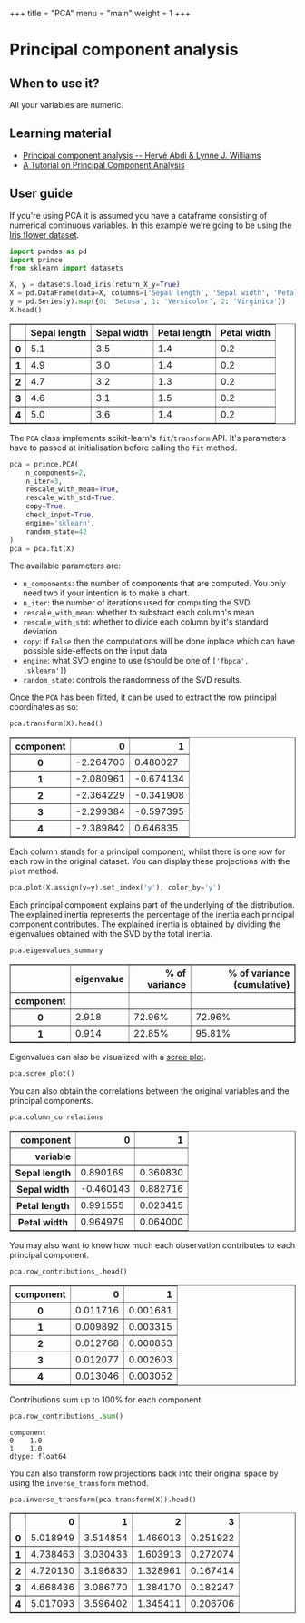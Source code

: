 +++
title = "PCA"
menu = "main"
weight = 1
+++

# Principal component analysis

## When to use it?

All your variables are numeric.

## Learning material

- [Principal component analysis -- Hervé Abdi & Lynne J. Williams](https://personal.utdallas.edu/~herve/abdi-awPCA2010.pdf)
- [A Tutorial on Principal Component Analysis](https://arxiv.org/pdf/1404.1100.pdf)

## User guide

If you're using PCA it is assumed you have a dataframe consisting of numerical continuous variables. In this example we're going to be using the [Iris flower dataset](https://www.wikiwand.com/en/Iris_flower_data_set).


```python
import pandas as pd
import prince
from sklearn import datasets

X, y = datasets.load_iris(return_X_y=True)
X = pd.DataFrame(data=X, columns=['Sepal length', 'Sepal width', 'Petal length', 'Petal width'])
y = pd.Series(y).map({0: 'Setosa', 1: 'Versicolor', 2: 'Virginica'})
X.head()
```




<div>
<style scoped>
    .dataframe tbody tr th:only-of-type {
        vertical-align: middle;
    }

    .dataframe tbody tr th {
        vertical-align: top;
    }

    .dataframe thead th {
        text-align: right;
    }
</style>
<table border="1" class="dataframe">
  <thead>
    <tr style="text-align: right;">
      <th></th>
      <th>Sepal length</th>
      <th>Sepal width</th>
      <th>Petal length</th>
      <th>Petal width</th>
    </tr>
  </thead>
  <tbody>
    <tr>
      <th>0</th>
      <td>5.1</td>
      <td>3.5</td>
      <td>1.4</td>
      <td>0.2</td>
    </tr>
    <tr>
      <th>1</th>
      <td>4.9</td>
      <td>3.0</td>
      <td>1.4</td>
      <td>0.2</td>
    </tr>
    <tr>
      <th>2</th>
      <td>4.7</td>
      <td>3.2</td>
      <td>1.3</td>
      <td>0.2</td>
    </tr>
    <tr>
      <th>3</th>
      <td>4.6</td>
      <td>3.1</td>
      <td>1.5</td>
      <td>0.2</td>
    </tr>
    <tr>
      <th>4</th>
      <td>5.0</td>
      <td>3.6</td>
      <td>1.4</td>
      <td>0.2</td>
    </tr>
  </tbody>
</table>
</div>



The `PCA` class implements scikit-learn's `fit`/`transform` API. It's parameters have to passed at initialisation before calling the `fit` method.


```python
pca = prince.PCA(
    n_components=2,
    n_iter=3,
    rescale_with_mean=True,
    rescale_with_std=True,
    copy=True,
    check_input=True,
    engine='sklearn',
    random_state=42
)
pca = pca.fit(X)
```

The available parameters are:

- `n_components`: the number of components that are computed. You only need two if your intention is to make a chart.
- `n_iter`: the number of iterations used for computing the SVD
- `rescale_with_mean`: whether to substract each column's mean
- `rescale_with_std`: whether to divide each column by it's standard deviation
- `copy`: if `False` then the computations will be done inplace which can have possible side-effects on the input data
- `engine`: what SVD engine to use (should be one of `['fbpca', 'sklearn']`)
- `random_state`: controls the randomness of the SVD results.

Once the `PCA` has been fitted, it can be used to extract the row principal coordinates as so:


```python
pca.transform(X).head()
```




<div>
<style scoped>
    .dataframe tbody tr th:only-of-type {
        vertical-align: middle;
    }

    .dataframe tbody tr th {
        vertical-align: top;
    }

    .dataframe thead th {
        text-align: right;
    }
</style>
<table border="1" class="dataframe">
  <thead>
    <tr style="text-align: right;">
      <th>component</th>
      <th>0</th>
      <th>1</th>
    </tr>
  </thead>
  <tbody>
    <tr>
      <th>0</th>
      <td>-2.264703</td>
      <td>0.480027</td>
    </tr>
    <tr>
      <th>1</th>
      <td>-2.080961</td>
      <td>-0.674134</td>
    </tr>
    <tr>
      <th>2</th>
      <td>-2.364229</td>
      <td>-0.341908</td>
    </tr>
    <tr>
      <th>3</th>
      <td>-2.299384</td>
      <td>-0.597395</td>
    </tr>
    <tr>
      <th>4</th>
      <td>-2.389842</td>
      <td>0.646835</td>
    </tr>
  </tbody>
</table>
</div>



Each column stands for a principal component, whilst there is one row for each row in the original dataset. You can display these projections with the `plot` method.


```python
pca.plot(X.assign(y=y).set_index('y'), color_by='y')
```





<div id="altair-viz-99cc26e3697143e084ecb89905e2b526"></div>
<script type="text/javascript">
  var VEGA_DEBUG = (typeof VEGA_DEBUG == "undefined") ? {} : VEGA_DEBUG;
  (function(spec, embedOpt){
    let outputDiv = document.currentScript.previousElementSibling;
    if (outputDiv.id !== "altair-viz-99cc26e3697143e084ecb89905e2b526") {
      outputDiv = document.getElementById("altair-viz-99cc26e3697143e084ecb89905e2b526");
    }
    const paths = {
      "vega": "https://cdn.jsdelivr.net/npm//vega@5?noext",
      "vega-lib": "https://cdn.jsdelivr.net/npm//vega-lib?noext",
      "vega-lite": "https://cdn.jsdelivr.net/npm//vega-lite@4.17.0?noext",
      "vega-embed": "https://cdn.jsdelivr.net/npm//vega-embed@6?noext",
    };
    function maybeLoadScript(lib, version) {
      var key = `${lib.replace("-", "")}_version`;
      return (VEGA_DEBUG[key] == version) ?
        Promise.resolve(paths[lib]) :
        new Promise(function(resolve, reject) {
          var s = document.createElement('script');
          document.getElementsByTagName("head")[0].appendChild(s);
          s.async = true;
          s.onload = () => {
            VEGA_DEBUG[key] = version;
            return resolve(paths[lib]);
          };
          s.onerror = () => reject(`Error loading script: ${paths[lib]}`);
          s.src = paths[lib];
        });
    }
    function showError(err) {
      outputDiv.innerHTML = `<div class="error" style="color:red;">${err}</div>`;
      throw err;
    }
    function displayChart(vegaEmbed) {
      vegaEmbed(outputDiv, spec, embedOpt)
        .catch(err => showError(`Javascript Error: ${err.message}<br>This usually means there's a typo in your chart specification. See the javascript console for the full traceback.`));
    }
    if(typeof define === "function" && define.amd) {
      requirejs.config({paths});
      require(["vega-embed"], displayChart, err => showError(`Error loading script: ${err.message}`));
    } else {
      maybeLoadScript("vega", "5")
        .then(() => maybeLoadScript("vega-lite", "4.17.0"))
        .then(() => maybeLoadScript("vega-embed", "6"))
        .catch(showError)
        .then(() => displayChart(vegaEmbed));
    }
  })({"config": {"view": {"continuousWidth": 400, "continuousHeight": 300}}, "layer": [{"data": {"name": "data-2c86d45dfa83f386b78636875b977c9b"}, "mark": {"type": "circle", "size": 50}, "encoding": {"color": {"field": "y", "type": "nominal"}, "tooltip": [{"field": "y", "type": "nominal"}, {"field": "component 0", "type": "quantitative"}, {"field": "component 1", "type": "quantitative"}], "x": {"axis": {"title": "component 0 \u2014 72.96%"}, "field": "component 0", "scale": {"zero": false}, "type": "quantitative"}, "y": {"axis": {"title": "component 1 \u2014 22.85%"}, "field": "component 1", "scale": {"zero": false}, "type": "quantitative"}}, "selection": {"selector001": {"type": "interval", "bind": "scales", "encodings": ["x", "y"]}}}, {"data": {"name": "data-08c5dd5142568de6f5e077054f3f8ebc"}, "mark": {"type": "square", "color": "green", "size": 50}, "encoding": {"tooltip": [{"field": "variable", "type": "nominal"}], "x": {"field": "component 0", "scale": {"zero": false}, "type": "quantitative"}, "y": {"field": "component 1", "scale": {"zero": false}, "type": "quantitative"}}}], "$schema": "https://vega.github.io/schema/vega-lite/v4.17.0.json", "datasets": {"data-2c86d45dfa83f386b78636875b977c9b": [{"y": "Setosa", "component 0": -2.264702808807588, "component 1": 0.48002659652098867}, {"y": "Setosa", "component 0": -2.0809611519657674, "component 1": -0.6741335566053526}, {"y": "Setosa", "component 0": -2.3642290538903, "component 1": -0.34190802388467617}, {"y": "Setosa", "component 0": -2.2993842170427077, "component 1": -0.5973945076746754}, {"y": "Setosa", "component 0": -2.3898421663138434, "component 1": 0.6468353829020264}, {"y": "Setosa", "component 0": -2.075630948176511, "component 1": 1.4891775233211653}, {"y": "Setosa", "component 0": -2.4440288351341515, "component 1": 0.04764419763001386}, {"y": "Setosa", "component 0": -2.2328471588720142, "component 1": 0.22314807268959136}, {"y": "Setosa", "component 0": -2.3346404779076213, "component 1": -1.1153276754616657}, {"y": "Setosa", "component 0": -2.184328174933942, "component 1": -0.4690135614023755}, {"y": "Setosa", "component 0": -2.1663101007013212, "component 1": 1.043690653053859}, {"y": "Setosa", "component 0": -2.3261308664426976, "component 1": 0.1330783352392312}, {"y": "Setosa", "component 0": -2.218450898822409, "component 1": -0.7286761653165703}, {"y": "Setosa", "component 0": -2.6331006957652274, "component 1": -0.9615067291701623}, {"y": "Setosa", "component 0": -2.1987406032666885, "component 1": 1.8600571132939294}, {"y": "Setosa", "component 0": -2.2622145316010194, "component 1": 2.68628448511059}, {"y": "Setosa", "component 0": -2.2075876958245906, "component 1": 1.4836093631555711}, {"y": "Setosa", "component 0": -2.190349509192298, "component 1": 0.48883831648632703}, {"y": "Setosa", "component 0": -1.8985719958028409, "component 1": 1.405018794466548}, {"y": "Setosa", "component 0": -2.3433690530749915, "component 1": 1.1278493819084747}, {"y": "Setosa", "component 0": -1.9143229960825674, "component 1": 0.40885570775590563}, {"y": "Setosa", "component 0": -2.2070128431947973, "component 1": 0.9241214267468975}, {"y": "Setosa", "component 0": -2.774344702927331, "component 1": 0.4583436677529149}, {"y": "Setosa", "component 0": -1.8186695286958487, "component 1": 0.08555852628736568}, {"y": "Setosa", "component 0": -2.227163305706638, "component 1": 0.1372544553634268}, {"y": "Setosa", "component 0": -1.951846330900376, "component 1": -0.6256185877766763}, {"y": "Setosa", "component 0": -2.0511513727294144, "component 1": 0.24216355266166656}, {"y": "Setosa", "component 0": -2.1685771746542155, "component 1": 0.5271495253082668}, {"y": "Setosa", "component 0": -2.139563451301331, "component 1": 0.3132178101399514}, {"y": "Setosa", "component 0": -2.2652614931542403, "component 1": -0.33773190376048057}, {"y": "Setosa", "component 0": -2.1401221356479843, "component 1": -0.5045406901415181}, {"y": "Setosa", "component 0": -1.8315947706760276, "component 1": 0.4236950676037853}, {"y": "Setosa", "component 0": -2.6149479358589325, "component 1": 1.7935758561044273}, {"y": "Setosa", "component 0": -2.446177391696513, "component 1": 2.1507278773929226}, {"y": "Setosa", "component 0": -2.109974875318652, "component 1": -0.4602018414370372}, {"y": "Setosa", "component 0": -2.207808899078265, "component 1": -0.20610739768843686}, {"y": "Setosa", "component 0": -2.0451462067542003, "component 1": 0.6615581114631074}, {"y": "Setosa", "component 0": -2.527331913170485, "component 1": 0.592292774190809}, {"y": "Setosa", "component 0": -2.429632575084546, "component 1": -0.9041800403761475}, {"y": "Setosa", "component 0": -2.1697107116306626, "component 1": 0.2688789614354704}, {"y": "Setosa", "component 0": -2.286475143345669, "component 1": 0.4417153876990494}, {"y": "Setosa", "component 0": -1.858122456373572, "component 1": -2.3374151575533464}, {"y": "Setosa", "component 0": -2.5536383956143553, "component 1": -0.4791006901223139}, {"y": "Setosa", "component 0": -1.9644476837637397, "component 1": 0.47232666771926}, {"y": "Setosa", "component 0": -2.1370590058116217, "component 1": 1.1422292620394072}, {"y": "Setosa", "component 0": -2.0697442995918296, "component 1": -0.7110527253858937}, {"y": "Setosa", "component 0": -2.384733165778261, "component 1": 1.120429701984535}, {"y": "Setosa", "component 0": -2.3943763142196324, "component 1": -0.38624687258915713}, {"y": "Setosa", "component 0": -2.2294465479426733, "component 1": 0.9979597643079793}, {"y": "Setosa", "component 0": -2.2038334355191296, "component 1": 0.009216357521276055}, {"y": "Versicolor", "component 0": 1.1017811830529471, "component 1": 0.8629724182621572}, {"y": "Versicolor", "component 0": 0.7313374253960869, "component 1": 0.594614725669423}, {"y": "Versicolor", "component 0": 1.2409793195158303, "component 1": 0.6162976544374967}, {"y": "Versicolor", "component 0": 0.40748305881738345, "component 1": -1.75440398932341}, {"y": "Versicolor", "component 0": 1.075474700609077, "component 1": -0.20842104605096656}, {"y": "Versicolor", "component 0": 0.38868733653566395, "component 1": -0.5932836359900759}, {"y": "Versicolor", "component 0": 0.7465297413291604, "component 1": 0.7730193120985946}, {"y": "Versicolor", "component 0": -0.48732274212564086, "component 1": -1.852429086857574}, {"y": "Versicolor", "component 0": 0.9279016383549442, "component 1": 0.03222607789115267}, {"y": "Versicolor", "component 0": 0.011426188736979351, "component 1": -1.034018275129441}, {"y": "Versicolor", "component 0": -0.11019628000063081, "component 1": -2.654072818536563}, {"y": "Versicolor", "component 0": 0.44069344898307766, "component 1": -0.06329518843800261}, {"y": "Versicolor", "component 0": 0.562108306443177, "component 1": -1.7647243806169446}, {"y": "Versicolor", "component 0": 0.7195618886754955, "component 1": -0.18622460583150685}, {"y": "Versicolor", "component 0": -0.03335470317877291, "component 1": -0.4390032099816254}, {"y": "Versicolor", "component 0": 0.8754071908577369, "component 1": 0.5090639567734071}, {"y": "Versicolor", "component 0": 0.3502516679950821, "component 1": -0.19631173455144518}, {"y": "Versicolor", "component 0": 0.15881004754797023, "component 1": -0.7920957424327217}, {"y": "Versicolor", "component 0": 1.2250936335624296, "component 1": -1.6222438030915016}, {"y": "Versicolor", "component 0": 0.164917899386326, "component 1": -1.3026092302957726}, {"y": "Versicolor", "component 0": 0.7376826487712578, "component 1": 0.3965715619602371}, {"y": "Versicolor", "component 0": 0.47628719094097033, "component 1": -0.41732028121355175}, {"y": "Versicolor", "component 0": 1.2341780976571475, "component 1": -0.933325728799279}, {"y": "Versicolor", "component 0": 0.6328581997098207, "component 1": -0.4163877208891003}, {"y": "Versicolor", "component 0": 0.7026611831361812, "component 1": -0.06341181972480113}, {"y": "Versicolor", "component 0": 0.8742736538812894, "component 1": 0.2507933929006107}, {"y": "Versicolor", "component 0": 1.2565091165418822, "component 1": -0.07725601969587009}, {"y": "Versicolor", "component 0": 1.358405121440631, "component 1": 0.33131168179089654}, {"y": "Versicolor", "component 0": 0.6648003672253938, "component 1": -0.22592785469484472}, {"y": "Versicolor", "component 0": -0.04025861090059656, "component 1": -1.0587185465539088}, {"y": "Versicolor", "component 0": 0.13079517549785913, "component 1": -1.5622718342099673}, {"y": "Versicolor", "component 0": 0.023452688970549352, "component 1": -1.5724755942167041}, {"y": "Versicolor", "component 0": 0.24153827295450983, "component 1": -0.7772563825848422}, {"y": "Versicolor", "component 0": 1.0610946088426128, "component 1": -0.6338432447349478}, {"y": "Versicolor", "component 0": 0.22397877351237916, "component 1": -0.28777351204320345}, {"y": "Versicolor", "component 0": 0.42913911551616063, "component 1": 0.8455822409050766}, {"y": "Versicolor", "component 0": 1.0487280512090866, "component 1": 0.5220517968629411}, {"y": "Versicolor", "component 0": 1.0445313843962771, "component 1": -1.382988719190782}, {"y": "Versicolor", "component 0": 0.06958832111642235, "component 1": -0.21950333464771596}, {"y": "Versicolor", "component 0": 0.2834772382875741, "component 1": -1.3293246390695765}, {"y": "Versicolor", "component 0": 0.2790777760554597, "component 1": -1.120028523742404}, {"y": "Versicolor", "component 0": 0.6245697914985707, "component 1": 0.024923029254011395}, {"y": "Versicolor", "component 0": 0.33653037013143455, "component 1": -0.9884040176703603}, {"y": "Versicolor", "component 0": -0.36218338461938465, "component 1": -2.019237873238611}, {"y": "Versicolor", "component 0": 0.28858623882315626, "component 1": -0.8557303199870668}, {"y": "Versicolor", "component 0": 0.0913606556545047, "component 1": -0.18119212582577623}, {"y": "Versicolor", "component 0": 0.22771686553469925, "component 1": -0.38492008098735475}, {"y": "Versicolor", "component 0": 0.5763882886534777, "component 1": -0.1548735972165598}, {"y": "Versicolor", "component 0": -0.4476670190286128, "component 1": -1.5437920343977558}, {"y": "Versicolor", "component 0": 0.25673058888758377, "component 1": -0.5988517961556701}, {"y": "Virginica", "component 0": 1.8445688677230285, "component 1": 0.8704213123248206}, {"y": "Virginica", "component 0": 1.1578816132057785, "component 1": -0.6988698623306915}, {"y": "Virginica", "component 0": 2.205266791075377, "component 1": 0.5620104770083535}, {"y": "Virginica", "component 0": 1.4401506638275383, "component 1": -0.046987588105808144}, {"y": "Virginica", "component 0": 1.8678122203305367, "component 1": 0.2950448244570177}, {"y": "Virginica", "component 0": 2.7518733356662755, "component 1": 0.8004092010275394}, {"y": "Virginica", "component 0": 0.36701768786072325, "component 1": -1.5615028914765063}, {"y": "Virginica", "component 0": 2.3024394446251955, "component 1": 0.4200655796427743}, {"y": "Virginica", "component 0": 2.0066864676766043, "component 1": -0.7114386535471598}, {"y": "Virginica", "component 0": 2.2597773490125, "component 1": 1.921010376459883}, {"y": "Virginica", "component 0": 1.3641754921860072, "component 1": 0.6927564544903849}, {"y": "Virginica", "component 0": 1.6026786704779292, "component 1": -0.42170044977261845}, {"y": "Virginica", "component 0": 1.8839007017032416, "component 1": 0.41924965060512154}, {"y": "Virginica", "component 0": 1.2601150991975063, "component 1": -1.1622604214064645}, {"y": "Virginica", "component 0": 1.467645201017323, "component 1": -0.44227158737708394}, {"y": "Virginica", "component 0": 1.590077317614565, "component 1": 0.6762448057233178}, {"y": "Virginica", "component 0": 1.4714314611333172, "component 1": 0.25562182447146875}, {"y": "Virginica", "component 0": 2.4263289873157006, "component 1": 2.5566612507954884}, {"y": "Virginica", "component 0": 3.310695583933886, "component 1": 0.01778094932062519}, {"y": "Virginica", "component 0": 1.263766673639826, "component 1": -1.7067453803762676}, {"y": "Virginica", "component 0": 2.0377163014694037, "component 1": 0.9104674096183082}, {"y": "Virginica", "component 0": 0.9779807342494206, "component 1": -0.571764324812993}, {"y": "Virginica", "component 0": 2.8976514907341673, "component 1": 0.41364105959564573}, {"y": "Virginica", "component 0": 1.3332321759732075, "component 1": -0.4818112186494305}, {"y": "Virginica", "component 0": 1.7007338974912165, "component 1": 1.0139218673227888}, {"y": "Virginica", "component 0": 1.95432670585307, "component 1": 1.00777759615345}, {"y": "Virginica", "component 0": 1.1751036315549315, "component 1": -0.3163944723097923}, {"y": "Virginica", "component 0": 1.0209505506957903, "component 1": 0.06434602923956033}, {"y": "Virginica", "component 0": 1.7883499201796644, "component 1": -0.1873612145908304}, {"y": "Virginica", "component 0": 1.86364755332826, "component 1": 0.5622907258861427}, {"y": "Virginica", "component 0": 2.435953727922702, "component 1": 0.2592844331442784}, {"y": "Virginica", "component 0": 2.3049277218317643, "component 1": 2.626323468232375}, {"y": "Virginica", "component 0": 1.8627032197949545, "component 1": -0.17854949462549205}, {"y": "Virginica", "component 0": 1.1141477406864735, "component 1": -0.2929226233357326}, {"y": "Virginica", "component 0": 1.2024733016783893, "component 1": -0.8113152708396695}, {"y": "Virginica", "component 0": 2.798770447578107, "component 1": 0.856803329497103}, {"y": "Virginica", "component 0": 1.576255910194754, "component 1": 1.0685811073208047}, {"y": "Virginica", "component 0": 1.3462921036270612, "component 1": 0.42243061085250644}, {"y": "Virginica", "component 0": 0.9248249165424186, "component 1": 0.017223100452282664}, {"y": "Virginica", "component 0": 1.8520450517676692, "component 1": 0.6761281744365193}, {"y": "Virginica", "component 0": 2.0148104299548746, "component 1": 0.6138856369235728}, {"y": "Virginica", "component 0": 1.9017840902621883, "component 1": 0.6895754942430004}, {"y": "Virginica", "component 0": 1.1578816132057785, "component 1": -0.6988698623306915}, {"y": "Virginica", "component 0": 2.0405582280520917, "component 1": 0.8675206009552258}, {"y": "Virginica", "component 0": 1.9981470959523757, "component 1": 1.0491687471841422}, {"y": "Virginica", "component 0": 1.8705032929564096, "component 1": 0.3869660816657235}, {"y": "Virginica", "component 0": 1.5645804830303267, "component 1": -0.8966868088965273}, {"y": "Virginica", "component 0": 1.5211704996278368, "component 1": 0.26906914427794987}, {"y": "Virginica", "component 0": 1.3727877895140728, "component 1": 1.0112544185267902}, {"y": "Virginica", "component 0": 0.9606560300371272, "component 1": -0.024331668169400845}], "data-08c5dd5142568de6f5e077054f3f8ebc": [{"variable": "Sepal length", "component 0": 0.8901687648612943, "component 1": 0.3608298881130246}, {"variable": "Sepal width", "component 0": -0.46014270644790756, "component 1": 0.8827162691623828}, {"variable": "Petal length", "component 0": 0.9915551834193606, "component 1": 0.02341518837916577}, {"variable": "Petal width", "component 0": 0.9649789606692486, "component 1": 0.06399984704374674}]}}, {"mode": "vega-lite"});
</script>



Each principal component explains part of the underlying of the distribution. The explained inertia represents the percentage of the inertia each principal component contributes. The explained inertia is obtained by dividing the eigenvalues obtained with the SVD by the total inertia.


```python
pca.eigenvalues_summary
```




<div>
<style scoped>
    .dataframe tbody tr th:only-of-type {
        vertical-align: middle;
    }

    .dataframe tbody tr th {
        vertical-align: top;
    }

    .dataframe thead th {
        text-align: right;
    }
</style>
<table border="1" class="dataframe">
  <thead>
    <tr style="text-align: right;">
      <th></th>
      <th>eigenvalue</th>
      <th>% of variance</th>
      <th>% of variance (cumulative)</th>
    </tr>
    <tr>
      <th>component</th>
      <th></th>
      <th></th>
      <th></th>
    </tr>
  </thead>
  <tbody>
    <tr>
      <th>0</th>
      <td>2.918</td>
      <td>72.96%</td>
      <td>72.96%</td>
    </tr>
    <tr>
      <th>1</th>
      <td>0.914</td>
      <td>22.85%</td>
      <td>95.81%</td>
    </tr>
  </tbody>
</table>
</div>



Eigenvalues can also be visualized with a [scree plot](https://www.wikiwand.com/en/Scree_plot).


```python
pca.scree_plot()
```





<div id="altair-viz-e9d04beed32743bb896bb011c442e4d3"></div>
<script type="text/javascript">
  var VEGA_DEBUG = (typeof VEGA_DEBUG == "undefined") ? {} : VEGA_DEBUG;
  (function(spec, embedOpt){
    let outputDiv = document.currentScript.previousElementSibling;
    if (outputDiv.id !== "altair-viz-e9d04beed32743bb896bb011c442e4d3") {
      outputDiv = document.getElementById("altair-viz-e9d04beed32743bb896bb011c442e4d3");
    }
    const paths = {
      "vega": "https://cdn.jsdelivr.net/npm//vega@5?noext",
      "vega-lib": "https://cdn.jsdelivr.net/npm//vega-lib?noext",
      "vega-lite": "https://cdn.jsdelivr.net/npm//vega-lite@4.17.0?noext",
      "vega-embed": "https://cdn.jsdelivr.net/npm//vega-embed@6?noext",
    };
    function maybeLoadScript(lib, version) {
      var key = `${lib.replace("-", "")}_version`;
      return (VEGA_DEBUG[key] == version) ?
        Promise.resolve(paths[lib]) :
        new Promise(function(resolve, reject) {
          var s = document.createElement('script');
          document.getElementsByTagName("head")[0].appendChild(s);
          s.async = true;
          s.onload = () => {
            VEGA_DEBUG[key] = version;
            return resolve(paths[lib]);
          };
          s.onerror = () => reject(`Error loading script: ${paths[lib]}`);
          s.src = paths[lib];
        });
    }
    function showError(err) {
      outputDiv.innerHTML = `<div class="error" style="color:red;">${err}</div>`;
      throw err;
    }
    function displayChart(vegaEmbed) {
      vegaEmbed(outputDiv, spec, embedOpt)
        .catch(err => showError(`Javascript Error: ${err.message}<br>This usually means there's a typo in your chart specification. See the javascript console for the full traceback.`));
    }
    if(typeof define === "function" && define.amd) {
      requirejs.config({paths});
      require(["vega-embed"], displayChart, err => showError(`Error loading script: ${err.message}`));
    } else {
      maybeLoadScript("vega", "5")
        .then(() => maybeLoadScript("vega-lite", "4.17.0"))
        .then(() => maybeLoadScript("vega-embed", "6"))
        .catch(showError)
        .then(() => displayChart(vegaEmbed));
    }
  })({"config": {"view": {"continuousWidth": 400, "continuousHeight": 300}}, "data": {"name": "data-155affbd064e7989a3eeba506b32d5c4"}, "mark": {"type": "bar", "size": 10}, "encoding": {"tooltip": [{"field": "component", "type": "nominal"}, {"field": "eigenvalue", "type": "quantitative"}, {"field": "% of variance", "type": "quantitative"}, {"field": "% of variance (cumulative)", "type": "quantitative"}], "x": {"field": "component", "type": "nominal"}, "y": {"field": "eigenvalue", "type": "quantitative"}}, "$schema": "https://vega.github.io/schema/vega-lite/v4.17.0.json", "datasets": {"data-155affbd064e7989a3eeba506b32d5c4": [{"component": "0", "eigenvalue": 2.9184978165319935, "% of variance": 72.96244541329983, "% of variance (cumulative)": 72.96244541329983}, {"component": "1", "eigenvalue": 0.9140304714680692, "% of variance": 22.850761786701728, "% of variance (cumulative)": 95.81320720000156}]}}, {"mode": "vega-lite"});
</script>



You can also obtain the correlations between the original variables and the principal components.


```python
pca.column_correlations
```




<div>
<style scoped>
    .dataframe tbody tr th:only-of-type {
        vertical-align: middle;
    }

    .dataframe tbody tr th {
        vertical-align: top;
    }

    .dataframe thead th {
        text-align: right;
    }
</style>
<table border="1" class="dataframe">
  <thead>
    <tr style="text-align: right;">
      <th>component</th>
      <th>0</th>
      <th>1</th>
    </tr>
    <tr>
      <th>variable</th>
      <th></th>
      <th></th>
    </tr>
  </thead>
  <tbody>
    <tr>
      <th>Sepal length</th>
      <td>0.890169</td>
      <td>0.360830</td>
    </tr>
    <tr>
      <th>Sepal width</th>
      <td>-0.460143</td>
      <td>0.882716</td>
    </tr>
    <tr>
      <th>Petal length</th>
      <td>0.991555</td>
      <td>0.023415</td>
    </tr>
    <tr>
      <th>Petal width</th>
      <td>0.964979</td>
      <td>0.064000</td>
    </tr>
  </tbody>
</table>
</div>



You may also want to know how much each observation contributes to each principal component.


```python
pca.row_contributions_.head()
```




<div>
<style scoped>
    .dataframe tbody tr th:only-of-type {
        vertical-align: middle;
    }

    .dataframe tbody tr th {
        vertical-align: top;
    }

    .dataframe thead th {
        text-align: right;
    }
</style>
<table border="1" class="dataframe">
  <thead>
    <tr style="text-align: right;">
      <th>component</th>
      <th>0</th>
      <th>1</th>
    </tr>
  </thead>
  <tbody>
    <tr>
      <th>0</th>
      <td>0.011716</td>
      <td>0.001681</td>
    </tr>
    <tr>
      <th>1</th>
      <td>0.009892</td>
      <td>0.003315</td>
    </tr>
    <tr>
      <th>2</th>
      <td>0.012768</td>
      <td>0.000853</td>
    </tr>
    <tr>
      <th>3</th>
      <td>0.012077</td>
      <td>0.002603</td>
    </tr>
    <tr>
      <th>4</th>
      <td>0.013046</td>
      <td>0.003052</td>
    </tr>
  </tbody>
</table>
</div>



Contributions sum up to 100% for each component.


```python
pca.row_contributions_.sum()
```




    component
    0    1.0
    1    1.0
    dtype: float64



You can also transform row projections back into their original space by using the `inverse_transform` method.


```python
pca.inverse_transform(pca.transform(X)).head()
```




<div>
<style scoped>
    .dataframe tbody tr th:only-of-type {
        vertical-align: middle;
    }

    .dataframe tbody tr th {
        vertical-align: top;
    }

    .dataframe thead th {
        text-align: right;
    }
</style>
<table border="1" class="dataframe">
  <thead>
    <tr style="text-align: right;">
      <th></th>
      <th>0</th>
      <th>1</th>
      <th>2</th>
      <th>3</th>
    </tr>
  </thead>
  <tbody>
    <tr>
      <th>0</th>
      <td>5.018949</td>
      <td>3.514854</td>
      <td>1.466013</td>
      <td>0.251922</td>
    </tr>
    <tr>
      <th>1</th>
      <td>4.738463</td>
      <td>3.030433</td>
      <td>1.603913</td>
      <td>0.272074</td>
    </tr>
    <tr>
      <th>2</th>
      <td>4.720130</td>
      <td>3.196830</td>
      <td>1.328961</td>
      <td>0.167414</td>
    </tr>
    <tr>
      <th>3</th>
      <td>4.668436</td>
      <td>3.086770</td>
      <td>1.384170</td>
      <td>0.182247</td>
    </tr>
    <tr>
      <th>4</th>
      <td>5.017093</td>
      <td>3.596402</td>
      <td>1.345411</td>
      <td>0.206706</td>
    </tr>
  </tbody>
</table>
</div>


